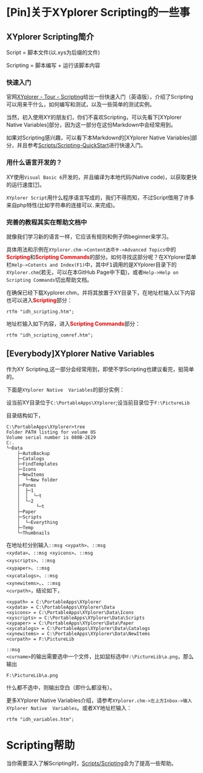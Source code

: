 # [Pin]<span id="scripts">关于XYplorer Scripting的一些事</span>

## XYplorer Scripting简介

Script = 脚本文件(以.xys为后缀的文件)

Scripting = 脚本编写 + 运行该脚本内容

### 快速入门

官网[XYplorer - Tour - Scripting](https://www.xyplorer.com/tour.php?page=scripting)给出一份快速入门（英语版），介绍了Scripting可以用来干什么，如何编写和测试，以及一些简单的测试实例。

当然，初入使用XY的朋友们，你们不喜欢Scripting，可以先看下[XYplorer Native Variables]部分，因为这一部分在这份Markdown中会经常用到。

如果对Scripting感兴趣，可以看下本Markdown的[XYplorer Native Variables]部分，并且参考[Scripts/Scripting-QuickStart](./Scripts/Scripting.md)进行快速入门。

### 用什么语言开发的？

XY使用`Visual Basic 6`开发的，并且编译为本地代码(Native code)，以获取更快的运行速度[[?](https://www.xyplorer.com/xyfc/viewtopic.php?t=6350)]。

`XYplorer Script`用什么程序语言写成的，我们不得而知，不过Script借用了许多来自php特性(比如字符串的连接可以<code>.</code>来完成)。

### 完善的教程其实在帮助文档中

就像我们学习新的语言一样，它应该有规则和例子供beginner来学习。

具体用法和示例在`XYplorer.chm->Content选项卡->Advanced Topics`中的<span style="color:red">**Scripting**</span>和<span style="color:red">**Scripting Commands**</span>的部分。如何寻找这部分呢？在XYplorer菜单栏`Help->Cotents and Index(F1)`中，其中<kbd>F1</kbd>调用的是XYplorer目录下的`XYplorer.chm`(若无，可以在本GitHub Page中下载)，或者`Help->Help on Scripting Commands`切出帮助文档。

在确保已经下载Xyplorer.chm，并将其放置于XY目录下，在地址栏输入以下内容也可以进入<span style="color:red">**Scripting**</span>部分：

```
rtfm "idh_scripting.htm";
```

地址栏输入如下内容，进入<span style="color:red">**Scripting Commands**</span>部分：

```
rtfm "idh_scripting_comref.htm";
```

## [Everybody]XYplorer Native Variables

作为XY Scripting,这一部分会经常用到，即使不学Scripting也建议看完，挺简单的。

下面是`XYplorer Native  Variables`的部分实例：

设当前XY目录位于<code>C:\PortableApps\XYplorer</code>;设当前目录位于<code>F:\PictureLib</code>

目录结构如下，

```
C:\PortableApps\XYplorer>tree
Folder PATH listing for volume OS
Volume serial number is 080B-2E29
C:.
└─Data
    ├─AutoBackup
    ├─Catalogs
    ├─FindTemplates
    ├─Icons
    ├─NewItems
    │  └─New folder
    ├─Panes
    │  ├─1
    │  │  └─t
    │  └─2
    │      └─t
    ├─Paper
    ├─Scripts
    │  └─Everything
    ├─Temp
    └─Thumbnails
```

在地址栏分别输入<code>::msg \<xypath\></code>、<code>::msg \<xydata\></code>、<code>::msg \<xyicons\></code>、<code>::msg \<xyscripts\></code>、<code>::msg \<xypaper\></code>、<code>::msg \<xycatalogs\></code>、<code>::msg \<xynewitems\></code>、、<code>::msg \<curpath\></code>，结论如下，

```
<xypath> = C:\PortableApps\XYplorer
<xydata> = C:\PortableApps\XYplorer\Data
<xyicons> = C:\PortableApps\XYplorer\Data\Icons
<xyscripts> = C:\PortableApps\XYplorer\Data\Scripts
<xypaper> = C:\PortableApps\XYplorer\Data\Paper
<xycatalogs> = C:\PortableApps\XYplorer\Data\Catalogs
<xynewitems> = C:\PortableApps\XYplorer\Data\NewItems
<curpath> = F:\PictureLib
```

<code>::msg \<curname\></code>的输出需要选中一个文件，比如鼠标选中<code>F:\PictureLib\a.png</code>，那么输出

```
F:\PictureLib\a.png
```

什么都不选中，则输出空白（即什么都没有）。

更多XYplorer Native  Variables介绍，请参考`XYplorer.chm->左上方Inbox->输入XYplorer Native  Variables`。或者XY地址栏输入：

```
rtfm "idh_variables.htm";
```



# Scripting帮助

当你需要深入了解Scripting时，[Scripts/Scripting](./Scripts/Scripting.md)会为了提高一些帮助。

